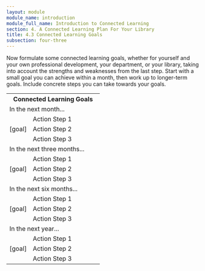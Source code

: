 ```yaml
---
layout: module
module_name: introduction
module_full_name: Introduction to Connected Learning
section: 4. A Connected Learning Plan For Your Library
title: 4.3 Connected Learning Goals
subsection: four-three
---
```


Now formulate some connected learning goals, whether for yourself and your own professional development, your department, or your library, taking into account the strengths and weaknesses from the last step. Start with a small goal you can achieve within a month, then work up to longer-term goals. Include concrete steps you can take towards your goals. 

<table class="worksheet" width="75%">
	<tr><th colspan="2">Connected Learning Goals</th></tr>
	<tr><td colspan="2">In the next month...</td></tr>
	<tr><td rowspan="3" width="25%">[goal]</td><td>Action Step 1</td></tr>
	<tr><td>Action Step 2</td></tr>
	<tr><td>Action Step 3</td></tr>
	<tr><td colspan="2">In the next three months...</td></tr>
	<tr><td rowspan="3" width="25%">[goal]</td><td>Action Step 1</td></tr>
	<tr><td>Action Step 2</td></tr>
	<tr><td>Action Step 3</td></tr>
	<tr><td colspan="2">In the next six months...</td></tr>
	<tr><td rowspan="3" width="25%">[goal]</td><td>Action Step 1</td></tr>
	<tr><td>Action Step 2</td></tr>
	<tr><td>Action Step 3</td></tr>
	<tr><td colspan="2">In the next year...</td></tr>
	<tr><td rowspan="3" width="25%">[goal]</td><td>Action Step 1</td></tr>
	<tr><td>Action Step 2</td></tr>
	<tr><td>Action Step 3</td></tr>
</table>
